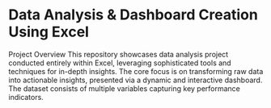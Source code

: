 # Data Analysis & Dashboard Creation Using Excel
Project Overview
This repository showcases data analysis project conducted entirely within Excel, leveraging sophisticated tools and techniques for in-depth insights. The core focus is on transforming raw data into actionable insights, presented via a dynamic and interactive dashboard. The dataset consists of multiple variables capturing key performance indicators.
